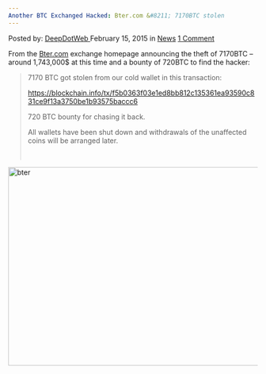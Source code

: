 ```yaml
---
Another BTC Exchanged Hacked: Bter.com &#8211; 7170BTC stolen
---
```

<article class="post-listing post-9081 post type-post status-publish format-standard hentry category-news tag-7170btc tag-btc tag-btercom tag-exchanged tag-hacked tag-stolen">
<div class="post-inner">
<p class="post-meta">
<span>Posted by: <a href="https://www.deepdotweb.com/author/admin/" title="">DeepDotWeb </a></span>
<span>February 15, 2015</span>
<span>in <a href="https://www.deepdotweb.com/category/news/" rel="category tag">News</a></span>
<span><a href="https://www.deepdotweb.com/2015/02/15/another-btc-exchanged-hacked-bter-com-7170btc-stolen/#comments">1 Comment</a></span>
</p>
<div class="clear"></div>
<div class="entry">
<p>From the <a href="http://bter.com/">Bter.com</a> exchange homepage announcing the theft of 7170BTC &#8211; around 1,743,000$ at this time and a bounty of 720BTC to find the hacker:</p>
<blockquote><p>7170 BTC got stolen from our cold wallet in this transaction:</p>
<p><a href="https://blockchain.info/tx/f5b0363f03e1ed8bb812c135361ea93590c831ce9f13a3750be1b93575baccc6" target="_blank">https://blockchain.info/tx/f5b0363f03e1ed8bb812c135361ea93590c831ce9f13a3750be1b93575baccc6</a></p>
<p>720 BTC bounty for chasing it back.</p>
<p>All wallets have been shut down and withdrawals of the unaffected coins will be arranged later.</p>
<p>&nbsp;</p></blockquote>
<p><a href="http://www.deepdotweb.com/wp-content/uploads/2015/02/bter.png"><img class="aligncenter size-full wp-image-9082" src="https://www.deepdotweb.com/wp-content/uploads/2015/02/bter.png" alt="bter" width="925" height="400" srcset="https://www.deepdotweb.com/wp-content/uploads/2015/02/bter.png 925w, https://www.deepdotweb.com/wp-content/uploads/2015/02/bter-300x130.png 300w" sizes="(max-width: 925px) 100vw, 925px"/></a></p>
</div>
<span style="display:none"><a href="https://www.deepdotweb.com/tag/7170btc/" rel="tag">7170btc</a> <a href="https://www.deepdotweb.com/tag/btc/" rel="tag">btc</a> <a href="https://www.deepdotweb.com/tag/btercom/" rel="tag">btercom</a> <a href="https://www.deepdotweb.com/tag/exchanged/" rel="tag">exchanged</a> <a href="https://www.deepdotweb.com/tag/hacked/" rel="tag">hacked</a> <a href="https://www.deepdotweb.com/tag/stolen/" rel="tag">stolen</a></span> <span style="display:none" class="updated">2015-02-15</span>
<div style="display:none" class="vcard author" itemprop="author" itemscope itemtype="http://schema.org/Person"><strong class="fn" itemprop="name">